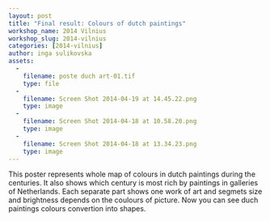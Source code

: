 ```yaml
---
layout: post
title: "Final result: Colours of dutch paintings"
workshop_name: 2014 Vilnius
workshop_slug: 2014-vilnius
categories: [2014-vilnius]
author: inga sulikovska
assets:
  -
    filename: poste duch art-01.tif
    type: file
  -
    filename: Screen Shot 2014-04-19 at 14.45.22.png
    type: image
  -
    filename: Screen Shot 2014-04-18 at 10.58.20.png
    type: image
  -
    filename: Screen Shot 2014-04-18 at 13.34.23.png
    type: image
---
```

This poster represents whole map of colours in dutch paintings during the centuries. It also shows which century is most rich by paintings in galleries of Netherlands. Each separate part shows one work of art and segmets size and brightness depends on the coulours of picture. Now you can see duch paintings colours convertion into shapes.
